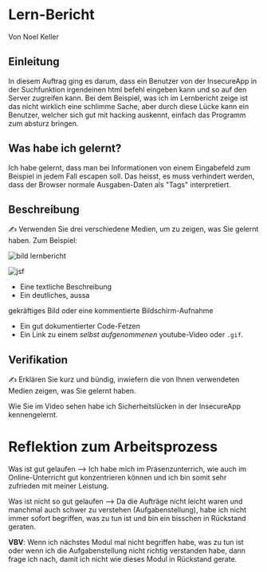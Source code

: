 # Lern-Bericht
Von Noel Keller

## Einleitung

In diesem Auftrag ging es darum, dass ein Benutzer von der InsecureApp in der Suchfunktion irgendeinen html befehl eingeben kann und so auf den Server zugreifen kann. Bei dem Beispiel, was ich im Lernbericht zeige ist das nicht wirklich eine schlimme Sache, aber durch diese Lücke kann ein Benutzer, welcher sich gut mit hacking auskennt, einfach das Programm zum absturz bringen. 

## Was habe ich gelernt?

Ich habe gelernt, dass man bei Informationen von einem Eingabefeld zum Beispiel in jedem Fall escapen soll. Das heisst, es muss verhindert werden, dass der Browser normale Ausgaben-Daten als "Tags" interpretiert. 

## Beschreibung

✍️ Verwenden Sie drei verschiedene Medien, um zu zeigen, was Sie gelernt haben. Zum Beispiel:

![bild lernbericht](https://user-images.githubusercontent.com/74292626/206473622-6956e2c4-7bf2-42b7-9207-b53a30111fd0.png)


![jsf](https://user-images.githubusercontent.com/74292626/206466917-478c3f75-4776-41fe-ab9f-7f147303eeb0.gif)
* Eine textliche Beschreibung
* Ein deutliches, aussa

gekräftiges Bild oder eine kommentierte Bildschirm-Aufnahme
* Ein gut dokumentierter Code-Fetzen
* Ein Link zu einem *selbst aufgenommenen* youtube-Video oder `.gif`.

## Verifikation

✍️ Erklären Sie kurz und bündig, inwiefern die von Ihnen verwendeten Medien zeigen, was Sie gelernt haben.

Wie Sie im Video sehen habe ich Sicherheitslücken in der InsecureApp kennengelernt.

# Reflektion zum Arbeitsprozess

Was ist gut gelaufen --> Ich habe mich im Präsenzunterrich, wie auch im Online-Unterricht gut konzentrieren können und ich bin somit sehr zufrieden mit meiner Leistung.

Was ist nicht so gut gelaufen --> Da die Aufträge nicht leicht waren und manchmal auch schwer zu verstehen (Aufgabenstellung), habe ich nicht immer sofort begriffen, was zu tun ist und bin ein bisschen in Rückstand geraten.

**VBV**: Wenn ich nächstes Modul mal nicht begriffen habe, was zu tun ist oder wenn ich die Aufgabenstellung nicht richtig verstanden habe, dann frage ich nach, damit ich nicht wie dieses Modul in Rückstand gerate.
